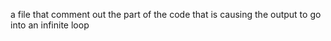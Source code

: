 a file that comment out the part of the code that is causing the output to go into an infinite loop
